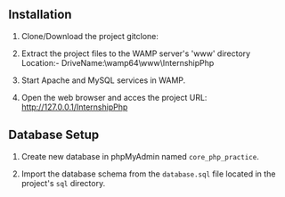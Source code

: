 ## Installation
1. Clone/Download the project
gitclone: 

2. Extract the project files to the WAMP server's 'www' directory
Location:- DriveName:\wamp64\www\InternshipPhp

3. Start Apache and MySQL services in WAMP.

4. Open the web browser and acces the project
URL: http://127.0.0.1/InternshipPhp


## Database Setup
1. Create new database in phpMyAdmin named `core_php_practice`.

2. Import the database schema from the `database.sql` file located in the project's `sql` directory.